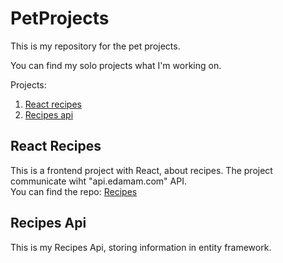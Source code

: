 # PetProjects
This is my repository for the pet projects.

You can find my solo projects what I'm working on.

Projects:
1. [React recipes](#react-recipes)
2. [Recipes api](#Recipes-api)


## React Recipes
This is a frontend project with React, about recipes.
The project communicate wiht "api.edamam.com" API.<br/>
You can find the repo: [Recipes](https://github.com/mateszathmari/PetProjects/tree/master/recipes)

## Recipes Api
This is my Recipes Api, storing information in entity framework.
